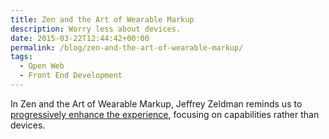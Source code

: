 ```yaml
---
title: Zen and the Art of Wearable Markup
description: Worry less about devices.
date: 2015-03-22T12:44:42+00:00
permalink: /blog/zen-and-the-art-of-wearable-markup/
tags:
  - Open Web
  - Front End Development
---
```


In Zen and the Art of Wearable Markup, Jeffrey Zeldman reminds us to [progressively enhance the experience](https://the-pastry-box-project.net/jeffrey-zeldman/2015-march-21), focusing on capabilities rather than devices.
